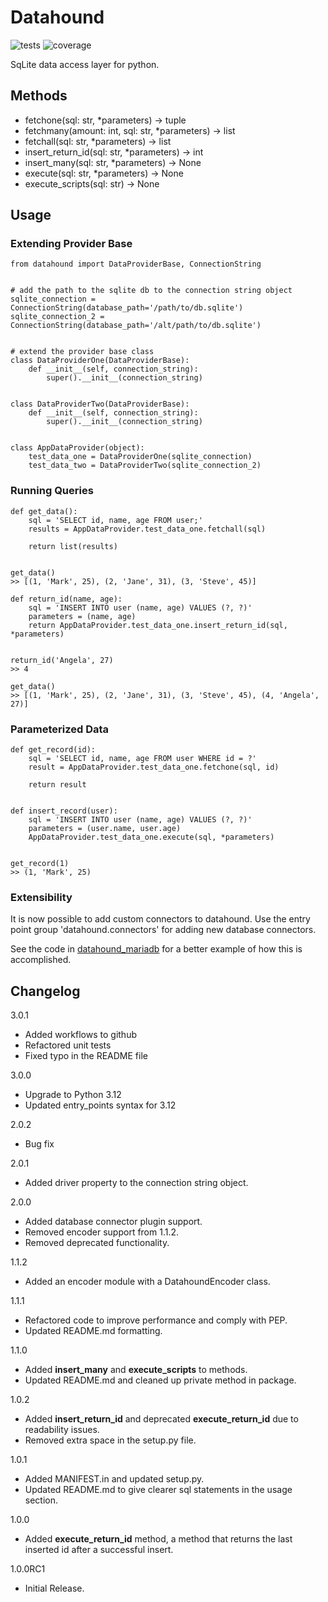 # Datahound

![tests](https://github.com/Techi-Freki/datahound/actions/workflows/unit-tests.yaml/badge.svg?event=push)
![coverage](https://img.shields.io/endpoint?url=https://gist.githubusercontent.com/techi-freki/cb46c7a4cb976b6c148c3c984c7f26d6/raw/coverage.json)

SqLite data access layer for python.

## Methods

* fetchone(sql: str, *parameters) -> tuple
* fetchmany(amount: int, sql: str, *parameters) -> list
* fetchall(sql: str, *parameters) -> list
* insert_return_id(sql: str, *parameters) -> int
* insert_many(sql: str, *parameters) -> None
* execute(sql: str, *parameters) -> None
* execute_scripts(sql: str) -> None

## Usage

### Extending Provider Base

    from datahound import DataProviderBase, ConnectionString


    # add the path to the sqlite db to the connection string object
    sqlite_connection = ConnectionString(database_path='/path/to/db.sqlite')
    sqlite_connection_2 = ConnectionString(database_path='/alt/path/to/db.sqlite')
    
    
    # extend the provider base class
    class DataProviderOne(DataProviderBase):
        def __init__(self, connection_string):
            super().__init__(connection_string)
    
    
    class DataProviderTwo(DataProviderBase):
        def __init__(self, connection_string):
            super().__init__(connection_string)
    
    
    class AppDataProvider(object):
        test_data_one = DataProviderOne(sqlite_connection)
        test_data_two = DataProviderTwo(sqlite_connection_2)
    
### Running Queries

    def get_data():
        sql = 'SELECT id, name, age FROM user;'
        results = AppDataProvider.test_data_one.fetchall(sql)
        
        return list(results)
    
    
    get_data()
    >> [(1, 'Mark', 25), (2, 'Jane', 31), (3, 'Steve', 45)]
    
    def return_id(name, age):
        sql = 'INSERT INTO user (name, age) VALUES (?, ?)'
        parameters = (name, age)
        return AppDataProvider.test_data_one.insert_return_id(sql, *parameters)
    
    
    return_id('Angela', 27)
    >> 4
    
    get_data()
    >> [(1, 'Mark', 25), (2, 'Jane', 31), (3, 'Steve', 45), (4, 'Angela', 27)]
    
    
### Parameterized Data
    
    def get_record(id):
        sql = 'SELECT id, name, age FROM user WHERE id = ?'
        result = AppDataProvider.test_data_one.fetchone(sql, id)
        
        return result


    def insert_record(user):
        sql = 'INSERT INTO user (name, age) VALUES (?, ?)'
        parameters = (user.name, user.age)
        AppDataProvider.test_data_one.execute(sql, *parameters)
        
        
    get_record(1)
    >> (1, 'Mark', 25)

### Extensibility

It is now possible to add custom connectors to datahound. Use the entry point group 'datahound.connectors' for adding new database connectors.

See the code in [datahound_mariadb](https://github.com/Techi-Freki/datahound_mariadb) for a better example of how this is accomplished.

## Changelog

3.0.1
* Added workflows to github
* Refactored unit tests
* Fixed typo in the README file

3.0.0
* Upgrade to Python 3.12
* Updated entry_points syntax for 3.12

2.0.2
* Bug fix

2.0.1
* Added driver property to the connection string object.

2.0.0
* Added database connector plugin support.
* Removed encoder support from 1.1.2.
* Removed deprecated functionality.

1.1.2
* Added an encoder module with a DatahoundEncoder class.

1.1.1

* Refactored code to improve performance and comply with PEP.
* Updated README.md formatting.

1.1.0

* Added **insert_many** and **execute_scripts** to methods.
* Updated README.md and cleaned up private method in package.

1.0.2

* Added **insert_return_id** and deprecated **execute_return_id** due to readability issues.
* Removed extra space in the setup.py file.

1.0.1

* Added MANIFEST.in and updated setup.py.
* Updated README.md to give clearer sql statements in the usage section.

1.0.0

* Added **execute_return_id** method, a method that returns the last inserted id after a successful insert.

1.0.0RC1

* Initial Release.
